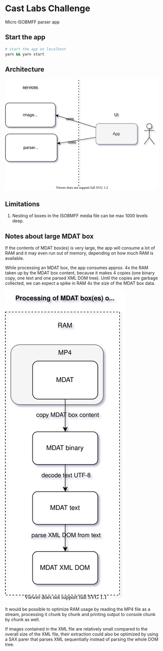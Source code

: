 # Cast Labs Challenge
Micro ISOBMFF parser app

## Start the app
```bash
# start the app on localhost
yarn && yarn start
```

## Architecture
![](./doc/architecture.svg)

## Limitations

1. Nesting of boxes in the ISOBMFF media file can be max 1000 levels deep.

## Notes about large MDAT box

If the contents of MDAT box(es) is very large, the app will consume a lot of RAM and it may even run out of memory, depending on how much RAM is available.

While processing an MDAT box, the app consumes approx. 4x the RAM taken up by the MDAT box content, because it makes 4 copies  (one binary copy, one text and one parsed XML DOM tree). Until the copies are garbage collected, we can expect a spike in RAM 4x the size of the MDAT box data.

![](./doc/mdat_problem.svg)

It would be possible to optimize RAM usage by reading the MP4 file as a stream, processing it chunk by chunk and printing output to console chunk by chunk as well.

If images contained in the XML file are relatively small compared to the overall size of the XML file, their extraction could also be optimized by using a SAX parer that parses XML sequentially instead of parsing the whole DOM tree.

